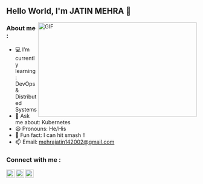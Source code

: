 ## Hello World, I'm JATIN MEHRA 👋 

<img align="right" width=420px alt="GIF" src="https://media.giphy.com/media/pg87nWVeAQ6Ag/giphy.gif"  height="250"/>

### About me :

- 💻 I’m currently learning: DevOps & Distributed Systems
- 💬 Ask me about: Kubernetes
- 😃 Pronouns: He/His
- 🏐 Fun fact: I can hit smash !!
- 📫 Email: mehrajatin142002@gmail.com

### Connect with me :

[<img align="left" alt="JATIN | LinkedIn" width="22px" src="https://www.linkedin.com/favicon.ico"/>][linkedin]
[<img align="left" alt="JATIN | Instagram" width="22px" src="https://www.instagram.com/favicon.ico" />][instagram]
[<img align="left" alt="JATIN | Gmail" width="22px" src="https://ssl.gstatic.com/ui/v1/icons/mail/rfr/gmail.ico" />](mailto:mehrajatin142002@gmail.com) 

[instagram]: https://www.instagram.com/jatin6911
[linkedin]: https://www.linkedin.com/in/jatin-mehra-er
